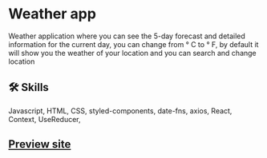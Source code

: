 # Weather app

Weather application where you can see the 5-day forecast and detailed information for the current day, you can change from ° C to ° F, by default it will show you the weather of your location and you can search and change location

## 🛠 Skills

Javascript, HTML, CSS, styled-components, date-fns, axios, React, Context, UseReducer,

## [Preview site]

[preview site]: https://evening-plains-85772.herokuapp.com/
